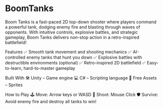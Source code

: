 # BoomTanks
 
Boom Tanks is a fast-paced 2D top-down shooter where players command a powerful tank, dodging enemy fire and blasting through waves of opponents. With intuitive controls, explosive battles, and strategic gameplay, Boom Tanks delivers non-stop action in a retro-inspired battlefield!

Features
✅ Smooth tank movement and shooting mechanics
✅ AI-controlled enemy tanks that hunt you down
✅ Explosive battles with destructible environments (optional)
✅ Retro-inspired 2D battlefield
✅ Easy-to-learn, hard-to-master gameplay

Built With
🛠 Unity – Game engine
💻 C# – Scripting language
🎨 Free Assets – Sprites

How to Play
🕹 Move: Arrow keys or WASD
🎯 Shoot: Mouse Click
🛡 Survive: Avoid enemy fire and destroy all tanks to win!
